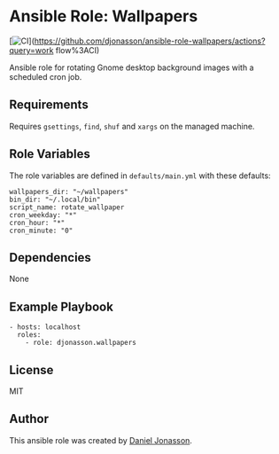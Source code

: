 # Ansible Role: Wallpapers

[![CI](https://github.com/djonasson/ansible-role-wallpapers/workflows/CI/badge.svg?event=push)](https://github.com/djonasson/ansible-role-wallpapers/actions?query=work
flow%3ACI)

Ansible role for rotating Gnome desktop background images with a scheduled cron job.

## Requirements

Requires `gsettings`, `find`, `shuf` and `xargs` on the managed machine.

## Role Variables

The role variables are defined in `defaults/main.yml` with these defaults:

    wallpapers_dir: "~/wallpapers"
    bin_dir: "~/.local/bin"
    script_name: rotate_wallpaper
    cron_weekday: "*"
    cron_hour: "*"
    cron_minute: "0"

## Dependencies

None

## Example Playbook

    - hosts: localhost
      roles:
        - role: djonasson.wallpapers

## License

MIT

## Author

This ansible role was created by [Daniel Jonasson](https://github.com/djonasson/).

